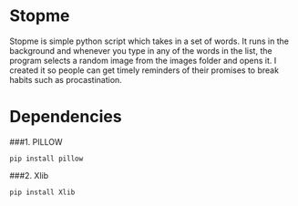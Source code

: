 # Stopme
Stopme is simple python script which takes in a set of words. It runs in the background and whenever you type in any of the words in
the list, the program selects a random image from the images folder and opens it. I created it so people can get timely reminders
of their promises to break habits such as procastination.   
# Dependencies
###1. PILLOW

  `pip install pillow` 
  
###2. Xlib

  `pip install Xlib` 
  
